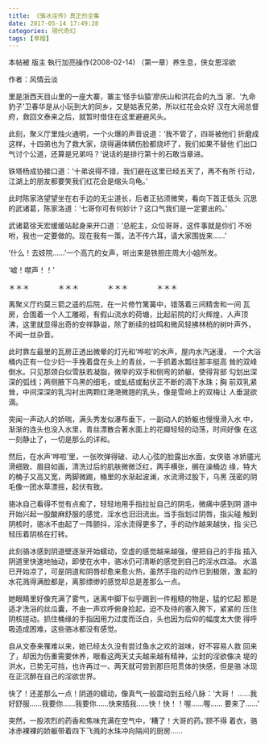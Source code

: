 ```yaml
---
title: 《骆冰淫传》真正的全集
date: 2017-05-14 17:49:28
categories: 現代奇幻
tags: [草榴]
---
```

本帖被 版主 執行加亮操作(2008-02-14)
（第一章）养生息，侠女思淫欲

作者：风情云淡


里是浙西天目山里的一座大寨，寨主‘怪手仙猿’廖庆山和洪花会的九当
家、‘九命豹子’卫春华是从小玩到大的同乡，又是姑表兄弟，所以红花会众好
汉在大闹总督府，救回文泰来之后，就暂时借住在这里避避风头。

此刻，聚义厅里烛火通明，一个火爆的声音说道：‘我不管了，四哥被他们
折磨成这样，十四弟也为了救大家，烧得遍体鳞伤脸都烧坏了，我们如果不替他
们出口气讨个公道，还算是兄弟吗？’说话的是排行第十的石敢当章进。

铁塔杨成协接口道：‘十弟说得不错，我们避在这里已经五天了，再不有所
行动，江湖上的朋友都要笑我们红花会是缩头乌龟。’

此时陈家洛望望坐在右手边的无尘道长，后者正拈须微笑，看向下首正低头
沉思的武诸葛，陈家洛道：‘七哥你可有何妙计？这口气我们是一定要出的。’

武诸葛徐天宏缓缓站起身来开口道：‘总舵主，众位哥哥，这件事就是你们
不吩咐，我也一定要做的。现在我有一策，法不传六耳，请大家围拢来……’

‘什么！去妓院……’一个高亢的女声，听出来是铁胆庄周大小姐所发。

‘嘘！噤声！！’

＊＊＊　　　　＊＊＊　　　　＊＊＊　　　　＊＊＊

离聚义厅约莫三箭之遥的后院，在一片修竹篱簧中，错落着三间精舍和一间
瓦房，合围着一个人工雕砌，有假山流水的荷塘，比起前院的灯火辉煌，人声顶
沸，这里就显得出奇的安祥静谥，除了断续的蛙鸣和微风轻拂林梢的树叶声外，
不闻一丝杂音。

此时靠左最里的瓦房正透出微晕的灯光和‘哗啦’的水声，屋内水汽迷漫，
一个大浴桶内正有一位少妇一手挽着盘在头上的青丝，一手抓着水瓢往那丰挺高
耸的双峰倒水。只见那颈白似雪肤若凝脂，微举的双手和侧弯的娇躯，使得背部
勾划出深深的弧线；两侧腋下乌黑的细毛，或虬结或黏伏正不断的滴下水珠；胸
前双乳紧耸，中间深深的乳沟衬出两颗红滟滟微翘的乳头，像是雪岭上的双梅让
人垂涎欲滴。

突闻一声动人的娇喘，满头秀发似瀑布垂下，一副动人的娇躯也慢慢滑入水
中，渐渐的连头也没入水里，青丝漂散合著水面上的花瓣轻轻的动荡，时间好像
在这一刻静止了，一切是那么的详和。

然后，在水声‘哗啦’里，一张吹弹得破、动人心弦的脸露出水面，女侠骆
冰娇靥光滑细致、眉目如画，清洗过后的肌肤微微泛红，两手横张，搁在澡桶边
缘，特大的桶子又高又宽，两脚微踢，桶里的水渐起波澜，水流滑过股下，乌黑
茂密的阴毛像一团水草漂摇，起伏有致。

骆冰自己看得不觉有点痴了，轻轻地用手指拉扯自己的阴毛，微痛中感到阴
道中开始兴起一股酸麻舒服的感觉，淫水也汨汨流出。当手指划过阴唇，指尖碰
触到阴核时，骆冰不由起了一阵颤抖，淫水流得更多了，手的动作越来越快，指
尖已轻压着阴核在打转。

此刻骆冰感到阴道壁逐渐开始蠕动，空虚的感觉越来越强，便把自己的手指
插入阴道里快速地抽动，即使在水中，骆冰仍可清晰的感觉到自己的淫水四溢。
水温已开始凉了，可是阴道和阴唇却愈来愈火热，虽然手指的动作已到极限，激
起的水花溅得满脸都是，离那缥缈的感觉却总是差那么一点。

她眼睛里好像充满了雾气，迷离中脚下似乎踢到一件粗糙的物是，猛的忆起
那是适才洗浴的丝瓜囊，不由一声欢呼俯身捡起，迫不及待的塞入胯下，紧紧的
压住阴核搓动。抓住桶缘的手指因用力过度而泛白，头也因为后仰的幅度太大使
得呼吸造成困难，这些骆冰都没有感觉。

自从文泰来罹难以来，她已经太久没有尝过鱼水之欢的滋味，好不容易人救
回来了，却因为伤重需要休养，眼看这两天丈夫越来越有精神，尘封的淫欲像决
堤的洪水，已势无可挡，也许再过一、两天就可尝到那巨阳贯体的快感，但是骆
冰现在正沉醉在自己的淫欲世界。

快了！还差那么一点！阴道的蠕动，像真气一般震动到五经八脉：‘大哥！
……我好舒服……我要你……我要你……快来插我……快！快！！喔……喔……
要来了……’

突然，一股浓烈的药香和焦味充满在空气中，‘糟了！大哥的药。’顾不得
着衣，骆冰赤裸裸的娇躯带着四下飞溅的水珠冲向隔间的厨房……